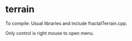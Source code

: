 # terrain

To compile: Usual libraries and include fractalTerrain.cpp.

Only control is right mouse to open menu.
